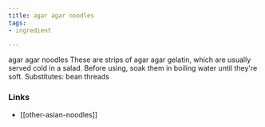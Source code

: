 ```yaml
---
title: agar agar noodles
tags:
- ingredient

---
```

agar agar noodles These are strips of agar agar gelatin, which are usually served cold in a salad. Before using, soak them in boiling water until they're soft. Substitutes: bean threads

### Links

* [[other-asian-noodles]]
